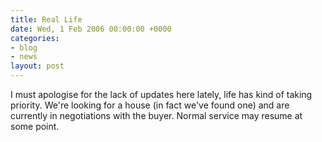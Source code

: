 ```yaml
---
title: Real Life
date: Wed, 1 Feb 2006 00:00:00 +0000
categories:
- blog
- news
layout: post
---
```


I must apologise for the lack of updates here lately, life has kind of taking priority.  We're looking for a house (in fact we've found one) and are currently in negotiations with the buyer.  Normal service may resume at some point.



